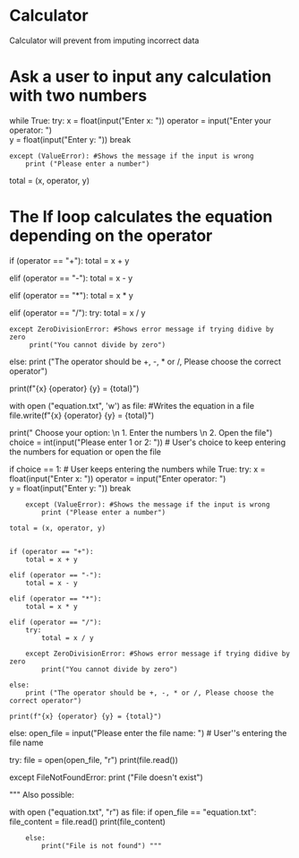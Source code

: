 # Calculator
Calculator will prevent from imputing incorrect data 
# Ask a user to input any calculation with two numbers

while True:
    try:
        x = float(input("Enter x: "))
        operator = input("Enter your operator: ")       
        y = float(input("Enter y: "))
        break
      

    except (ValueError): #Shows the message if the input is wrong
        print ("Please enter a number")
     
total = (x, operator, y)  

# The If loop calculates the equation depending on the operator

if (operator == "+"):
    total = x + y

elif (operator == "-"):
    total = x - y

elif (operator == "*"):
    total = x * y

elif (operator == "/"):
    try:
        total = x / y

    except ZeroDivisionError: #Shows error message if trying didive by zero
         print("You cannot divide by zero")   


else: 
    print ("The operator should be +, -, * or /, Please choose the correct operator")

print(f"{x} {operator} {y} = {total}")

with open ("equation.txt", 'w') as file: #Writes the equation in a file
    file.write(f"{x} {operator} {y} = {total}")


print(" Choose your option: \n 1. Enter the numbers \n 2. Open the file") 
choice = int(input("Please enter 1 or 2: ")) # User's choice to keep entering the numbers for equation or open the file

if choice == 1: # User keeps entering the numbers
    while True:
        try:
            x = float(input("Enter x: "))
            operator = input("Enter operator: ")       
            y = float(input("Enter y: "))
            break
      

        except (ValueError): #Shows the message if the input is wrong
            print ("Please enter a number")
     
    total = (x, operator, y)  


    if (operator == "+"):
        total = x + y

    elif (operator == "-"):
        total = x - y

    elif (operator == "*"):
        total = x * y

    elif (operator == "/"):
        try:
            total = x / y

        except ZeroDivisionError: #Shows error message if trying didive by zero
            print("You cannot divide by zero")          

    else: 
        print ("The operator should be +, -, * or /, Please choose the correct operator")

    print(f"{x} {operator} {y} = {total}")

else:
    open_file = input("Please enter the file name: ") # User''s entering the file name
   
try:
    file = open(open_file, "r")
    print(file.read())
    

except  FileNotFoundError:
    print ("File doesn't exist")
        

""" 
Also possible:

with open ("equation.txt", "r") as file: 
        if open_file == "equation.txt":
            file_content = file.read()
            print(file_content)
        
        else:
            print("File is not found") """
